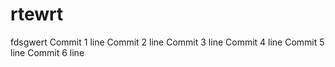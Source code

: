 # rtewrt
fdsgwert
Commit 1 line
Commit 2 line
Commit 3 line
Commit 4 line
Commit 5 line
Commit 6 line
